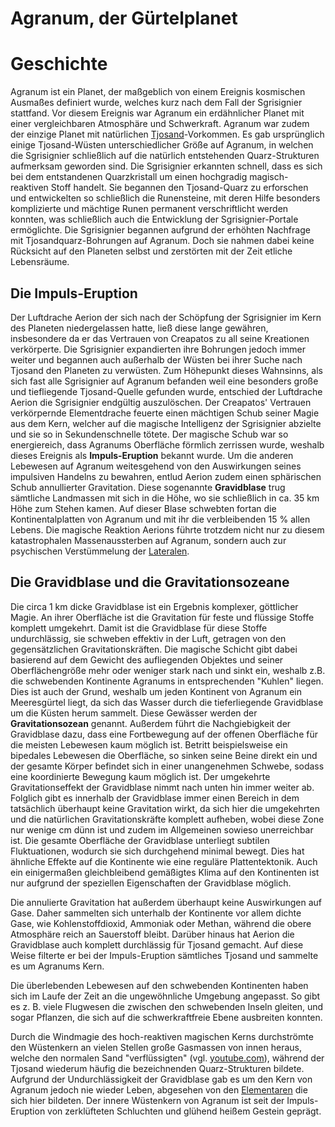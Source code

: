 # Agranum, der Gürtelplanet

# Geschichte

Agranum ist ein Planet, der maßgeblich von einem Ereignis kosmischen Ausmaßes definiert wurde, welches kurz nach dem Fall der Sgrisignier stattfand.
Vor diesem Ereignis war Agranum ein erdähnlicher Planet mit einer vergleichbaren Atmosphäre und Schwerkraft.
Agranum war zudem der einzige Planet mit natürlichen [Tjosand](../../Allgemein/Magie/Tjosand.md)-Vorkommen.
Es gab ursprünglich einige Tjosand-Wüsten unterschiedlicher Größe auf Agranum, in welchen die Sgrisignier schließlich auf die natürlich entstehenden Quarz-Strukturen aufmerksam geworden sind.
Die Sgrisignier erkannten schnell, dass es sich bei dem entstandenen Quarzkristall um einen hochgradig magisch-reaktiven Stoff handelt.
Sie begannen den Tjosand-Quarz zu erforschen und entwickelten so schließlich die Runensteine, mit deren Hilfe besonders komplizierte und mächtige Runen permanent verschriftlicht werden konnten, was schließlich auch die Entwicklung der Sgrisignier-Portale ermöglichte.
Die Sgrisignier begannen aufgrund der erhöhten Nachfrage mit Tjosandquarz-Bohrungen auf Agranum.
Doch sie nahmen dabei keine Rücksicht auf den Planeten selbst und zerstörten mit der Zeit etliche Lebensräume.

## Die Impuls-Eruption

Der Luftdrache Aerion der sich nach der Schöpfung der Sgrisignier im Kern des Planeten niedergelassen hatte, ließ diese lange gewähren, insbesondere da er das Vertrauen von Creapatos zu all seine Kreationen verkörperte.
Die Sgrisignier expandierten ihre Bohrungen jedoch immer weiter und begannen auch außerhalb der Wüsten bei ihrer Suche nach Tjosand den Planeten zu verwüsten.
Zum Höhepunkt dieses Wahnsinns, als sich fast alle Sgrisignier auf Agranum befanden weil eine besonders große und tiefliegende Tjosand-Quelle gefunden wurde, entschied der Luftdrache Aerion die Sgrisignier endgültig auszulöschen.
Der Creapatos' Vertrauen verkörpernde Elementdrache feuerte einen mächtigen Schub seiner Magie aus dem Kern, welcher auf die magische Intelligenz der Sgrisignier abzielte und sie so in Sekundenschnelle tötete.
Der magische Schub war so energiereich, dass Agranums Oberfläche förmlich zerrissen wurde, weshalb dieses Ereignis als **Impuls-Eruption** bekannt wurde.
Um die anderen Lebewesen auf Agranum weitesgehend von den Auswirkungen seines impulsiven Handelns zu bewahren, entlud Aerion zudem einen sphärischen Schub annullierter Gravitation.
Diese sogenannte **Gravidblase** trug sämtliche Landmassen mit sich in die Höhe, wo sie schließlich in ca.
35 km Höhe zum Stehen kamen.
Auf dieser Blase schwebten fortan die Kontinentalplatten von Agranum und mit ihr die verbleibenden 15 % allen Lebens.
Die magische Reaktion Aerions führte trotzdem nicht nur zu diesem katastrophalen Massenaussterben auf Agranum, sondern auch zur psychischen Verstümmelung der [Lateralen](/content/Volk_/Lateralen_/index.md).

## Die Gravidblase und die Gravitationsozeane 

Die circa 1 km dicke Gravidblase ist ein Ergebnis komplexer, göttlicher Magie.
An ihrer Oberfläche ist die Gravitation für feste und flüssige Stoffe komplett umgekehrt.
Damit ist die Gravidblase für diese Stoffe undurchlässig, sie schweben effektiv in der Luft, getragen von den gegensätzlichen Gravitationskräften.
Die magische Schicht gibt dabei basierend auf dem Gewicht des aufliegenden Objektes und seiner Oberflächengröße mehr oder weniger stark nach und sinkt ein, weshalb z.B.
die schwebenden Kontinente Agranums in entsprechenden "Kuhlen" liegen.
Dies ist auch der Grund, weshalb um jeden Kontinent von Agranum ein Meeresgürtel liegt, da sich das Wasser durch die tieferliegende Gravidblase um die Küsten herum sammelt.
Diese Gewässer werden der **Gravitationsozean** genannt.
Außerdem führt die Nachgiebigkeit der Gravidblase dazu, dass eine Fortbewegung auf der offenen Oberfläche für die meisten Lebewesen kaum möglich ist.
Betritt beispielsweise ein bipedales Lebewesen die Oberfläche, so sinken seine Beine direkt ein und der gesamte Körper befindet sich in einer unangenehmen Schwebe, sodass eine koordinierte Bewegung kaum möglich ist.
Der umgekehrte Gravitationseffekt der Gravidblase nimmt nach unten hin immer weiter ab.
Folglich gibt es innerhalb der Gravidblase immer einen Bereich in dem tatsächlich überhaupt keine Gravitation wirkt, da sich hier die umgekehrten und die natürlichen Gravitationskräfte komplett aufheben, wobei diese Zone nur wenige cm dünn ist und zudem im Allgemeinen sowieso unerreichbar ist.
Die gesamte Oberfläche der Gravidblase unterliegt subtilen Fluktuationen, wodurch sie sich durchgehend minimal bewegt.
Dies hat ähnliche Effekte auf die Kontinente wie eine reguläre Plattentektonik.
Auch ein einigermaßen gleichbleibend gemäßigtes Klima auf den Kontinenten ist nur aufgrund der speziellen Eigenschaften der Gravidblase möglich.

Die annulierte Gravitation hat außerdem überhaupt keine Auswirkungen auf Gase.
Daher sammelten sich unterhalb der Kontinente vor allem dichte Gase, wie Kohlenstoffdioxid, Ammoniak oder Methan, während die obere Atmosphäre reich an Sauerstoff bleibt.
Darüber hinaus hat Aerion die Gravidblase auch komplett durchlässig für Tjosand gemacht.
Auf diese Weise filterte er bei der Impuls-Eruption sämtliches Tjosand und sammelte es um Agranums Kern.

Die überlebenden Lebewesen auf den schwebenden Kontinenten haben sich im Laufe der Zeit an die ungewöhnliche Umgebung angepasst.
So gibt es z.
B.
viele Flugwesen die zwischen den schwebenden Inseln gleiten, und sogar Pflanzen, die sich auf die schwerkraftfreie Ebene ausbreiten konnten.

Durch die Windmagie des hoch-reaktiven magischen Kerns durchströmte den Wüstenkern an vielen Stellen große Gasmassen von innen heraus, welche den normalen Sand "verflüssigten" (vgl. [youtube.com](https://www.youtube.com/watch?v=CCiIUjPF060)), während der Tjosand wiederum häufig die bezeichnenden Quarz-Strukturen bildete.
Aufgrund der Undurchlässigkeit der Gravidblase gab es um den Kern von Agranum jedoch nie wieder Leben, abgesehen von den [Elementaren](../../Volk_/Elementare/index.md) die sich hier bildeten.
Der innere Wüstenkern von Agranum ist seit der Impuls-Eruption von zerklüfteten Schluchten und glühend heißem Gestein geprägt. 
